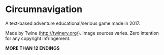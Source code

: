 # Circumnavigation


A text-based adventure educational/serious game made in 2017.

Made by Twine (http://twinery.org/). Image sources varies. Zero intention for any copyright infringement.

**MORE THAN 12 ENDINGS**
